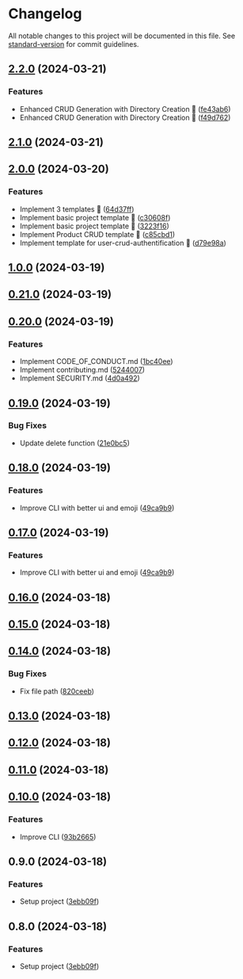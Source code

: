 # Changelog

All notable changes to this project will be documented in this file. See [standard-version](https://github.com/conventional-changelog/standard-version) for commit guidelines.

## [2.2.0](https://github.com/fadhlaouir/create-express-node-starter/compare/v2.1.0...v2.2.0) (2024-03-21)


### Features

* Enhanced CRUD Generation with Directory Creation :tada: ([fe43ab6](https://github.com/fadhlaouir/create-express-node-starter/commit/fe43ab6e7e6d90023d6e00ea769bb08d566e3dde))
* Enhanced CRUD Generation with Directory Creation :tada: ([f49d762](https://github.com/fadhlaouir/create-express-node-starter/commit/f49d76268578c1725dcf20a4dba0219b1e135627))

## [2.1.0](https://github.com/fadhlaouir/create-express-node-starter/compare/v2.0.0...v2.1.0) (2024-03-21)

## [2.0.0](https://github.com/fadhlaouir/create-express-node-starter/compare/v1.0.0...v2.0.0) (2024-03-20)


### Features

* Implement 3 templates :tada: ([64d37ff](https://github.com/fadhlaouir/create-express-node-starter/commit/64d37ff38e457437c90d15bf6736ebea2f838a82))
* Implement basic project template :tada: ([c30608f](https://github.com/fadhlaouir/create-express-node-starter/commit/c30608fcce6502c5d55007c9bf8fb70a939648d8))
* Implement basic project template :tada: ([3223f16](https://github.com/fadhlaouir/create-express-node-starter/commit/3223f1684cde8502b5a8f3ea1b4a0c9d0bd418ef))
* Implement Product CRUD template :tada: ([c85cbd1](https://github.com/fadhlaouir/create-express-node-starter/commit/c85cbd18115762a050062a1ab9891cc667759f56))
* Implement template for user-crud-authentification :tada: ([d79e98a](https://github.com/fadhlaouir/create-express-node-starter/commit/d79e98aa18e5ce83b320da2e4541c634bd1b1070))

## [1.0.0](https://github.com/fadhlaouir/create-express-node-starter/compare/v0.21.0...v1.0.0) (2024-03-19)

## [0.21.0](https://github.com/fadhlaouir/create-express-node-starter/compare/v0.20.0...v0.21.0) (2024-03-19)

## [0.20.0](https://github.com/fadhlaouir/create-express-node-starter/compare/v0.19.0...v0.20.0) (2024-03-19)


### Features

* Implement CODE_OF_CONDUCT.md ([1bc40ee](https://github.com/fadhlaouir/create-express-node-starter/commit/1bc40ee3e67e943d188c897a7977d4c29b1513f0))
* Implement contributing.md ([5244007](https://github.com/fadhlaouir/create-express-node-starter/commit/52440071d84d518924817f5ab38ee4359a1aa0e6))
* Implement SECURITY.md ([4d0a492](https://github.com/fadhlaouir/create-express-node-starter/commit/4d0a492445466d9b8fe1d5ffad13bdc5de6ae85b))

## [0.19.0](https://github.com/fadhlaouir/create-express-node-starter/compare/v0.18.0...v0.19.0) (2024-03-19)


### Bug Fixes

* Update delete function ([21e0bc5](https://github.com/fadhlaouir/create-express-node-starter/commit/21e0bc5fcfcfa88589e1bb249e60a390d05e1217))

## [0.18.0](https://github.com/fadhlaouir/create-express-node-starter/compare/v0.16.0...v0.18.0) (2024-03-19)


### Features

* Improve CLI with better ui and emoji ([49ca9b9](https://github.com/fadhlaouir/create-express-node-starter/commit/49ca9b942d16d1a031dde0baf02b15c61d8e4562))

## [0.17.0](https://github.com/fadhlaouir/create-express-node-starter/compare/v0.16.0...v0.17.0) (2024-03-19)


### Features

* Improve CLI with better ui and emoji ([49ca9b9](https://github.com/fadhlaouir/create-express-node-starter/commit/49ca9b942d16d1a031dde0baf02b15c61d8e4562))

## [0.16.0](https://github.com/fadhlaouir/create-express-node-starter/compare/v0.15.0...v0.16.0) (2024-03-18)

## [0.15.0](https://github.com/fadhlaouir/create-express-node-starter/compare/v0.14.0...v0.15.0) (2024-03-18)

## [0.14.0](https://github.com/fadhlaouir/create-express-node-starter/compare/v0.13.0...v0.14.0) (2024-03-18)


### Bug Fixes

* Fix file path ([820ceeb](https://github.com/fadhlaouir/create-express-node-starter/commit/820ceebfd897785bbdadaf52baaf6e4245e3af7d))

## [0.13.0](https://github.com/fadhlaouir/create-express-node-starter/compare/v0.12.0...v0.13.0) (2024-03-18)

## [0.12.0](https://github.com/fadhlaouir/create-express-node-starter/compare/v0.11.0...v0.12.0) (2024-03-18)

## [0.11.0](https://github.com/fadhlaouir/create-express-node-starter/compare/v0.10.0...v0.11.0) (2024-03-18)

## [0.10.0](https://github.com/fadhlaouir/create-express-node-starter/compare/v0.9.0...v0.10.0) (2024-03-18)


### Features

* Improve CLI ([93b2665](https://github.com/fadhlaouir/create-express-node-starter/commit/93b2665de9af18692267505ff1402458775c2af6))

## 0.9.0 (2024-03-18)


### Features

* Setup project ([3ebb09f](https://github.com/fadhlaouir/create-express-node-starter/commit/3ebb09f9c0b966779f12072a3034f8f432788d50))

## 0.8.0 (2024-03-18)


### Features

* Setup project ([3ebb09f](https://github.com/fadhlaouir/create-express-node-starter/commit/3ebb09f9c0b966779f12072a3034f8f432788d50))
